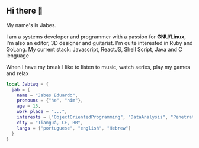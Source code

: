 ## Hi there 👋

My name's is Jabes.

I am a systems developer and programmer with a passion for **GNU/Linux**, I'm also an editor, 3D designer and guitarist. I'm quite interested in Ruby and GoLang. My current stack: Javascript, ReactJS, Shell Script, Java and C lenguage

When I have my break I like to listen to music, watch series, play my games and relax

~~~lua
local Jabtwq = {
  jab = {
    name = "Jabes Eduardo",
    pronouns = {"he", "him"},
    age = 15,
    work_place = "...",
    interests = {"ObjectOrientedProgramming", "DataAnalysis", "PenetrationTesting"},
    city = "Tianguá, CE, BR",
    langs = {"portuguese", "english", "Hebrew"}
  }
}

~~~
